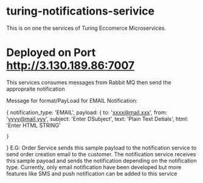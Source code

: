 # turing-notifications-serivice

This is on one the services of Turing Eccomerce Microservices. 

# Deployed on Port http://3.130.189.86:7007

This services consumes messages from Rabbit MQ then send the appropraite notification

Message for format/PayLoad for EMAIL Notification:

{
    notification_type: 'EMAIL',
    payload: {
      to: 'xxxx@mail.xxx',
      from: 'yyyy@mail.yyy',
      subject: 'Enter DSubject',
      text: 'Plain Text Detials',
      html: 'Enter HTML STRING'

    }
}
E.G: Order Service sends this sample payload to the notification service to send order creation email to the customer.
The notification service receives this sample payoad and sends the notification depending on the notification type.
Currently, only email notification have been developed but more features like SMS and push notification can be added to this service
